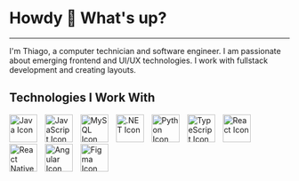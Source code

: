 # Howdy 🤠 What's up?
---
I'm Thiago, a computer technician and software engineer. I am passionate about emerging frontend and UI/UX technologies. I work with fullstack development and creating layouts.

## Technologies I Work With
<div>
  <img src="https://cdn-icons-png.flaticon.com/512/226/226777.png" alt="Java Icon" width="50" height="50" style="margin-right: 10px;">
  <img src="https://img.icons8.com/color/512/javascript.png" alt="JavaScript Icon" width="50" height="50" style="margin-right: 10px;">
  <img src="https://logospng.org/download/mysql/mysql-4096.png" alt="MySQL Icon" width="50" height="50" style="margin-right: 10px;">
  <img src="https://upload.wikimedia.org/wikipedia/commons/thumb/7/7d/Microsoft_.NET_logo.svg/2048px-Microsoft_.NET_logo.svg.png" alt=".NET Icon" width="50" height="50" style="margin-right: 10px;">
  <img src="https://cdn.iconscout.com/icon/free/png-256/free-python-logo-icon-download-in-svg-png-gif-file-formats--technology-social-media-vol-5-pack-logos-icons-3030224.png?f=webp&w=256" alt="Python Icon" width="50" height="50" style="margin-right: 10px;">
  <img src="https://static-00.iconduck.com/assets.00/typescript-icon-icon-1024x1024-vh3pfez8.png" alt="TypeScript Icon" width="50" height="50" style="margin-right: 10px;">
  <img src="https://upload.wikimedia.org/wikipedia/commons/thumb/a/a7/React-icon.svg/1200px-React-icon.svg.png" alt="React Icon" width="50" height="50" style="margin-right: 10px;">
  <img src="https://cdn.worldvectorlogo.com/logos/react-native-1.svg" alt="React Native Icon" width="50" height="50" style="margin-right: 10px;">
  <img src="https://upload.wikimedia.org/wikipedia/commons/thumb/c/cf/Angular_full_color_logo.svg/2048px-Angular_full_color_logo.svg.png" alt="Angular Icon" width="50" height="50" style="margin-right: 10px;">
  <img src="https://upload.wikimedia.org/wikipedia/commons/thumb/3/33/Figma-logo.svg/1200px-Figma-logo.svg.png" alt="Figma Icon" width="50" height="50">
</div>
